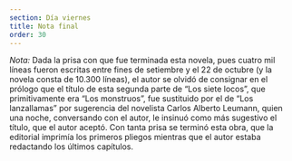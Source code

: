 ```yaml
---
section: Día viernes
title: Nota final
order: 30
---
```


*Nota:* Dada la prisa con que fue terminada esta novela, pues cuatro mil
líneas fueron escritas entre fines de setiembre y el 22 de octubre (y la
novela consta de 10.300 líneas), el autor se olvidó de consignar en el
prólogo que el título de esta segunda parte de “Los siete locos”, que
primitivamente era “Los monstruos”, fue sustituido por el de “Los
lanzallamas” por sugerencia del novelista Carlos Alberto Leumann, quien
una noche, conversando con el autor, le insinuó como más sugestivo el
título, que el autor aceptó. Con tanta prisa se terminó esta obra, que
la editorial imprimía los primeros pliegos mientras que el autor estaba
redactando los últimos capítulos.
